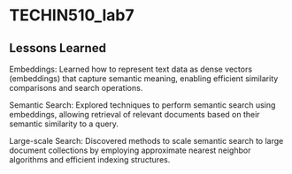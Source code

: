 # TECHIN510_lab7

## Lessons Learned

Embeddings: Learned how to represent text data as dense vectors (embeddings) that capture semantic meaning, enabling efficient similarity comparisons and search operations.

Semantic Search: Explored techniques to perform semantic search using embeddings, allowing retrieval of relevant documents based on their semantic similarity to a query.

Large-scale Search: Discovered methods to scale semantic search to large document collections by employing approximate nearest neighbor algorithms and efficient indexing structures.
